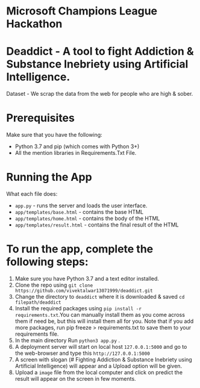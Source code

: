 # Microsoft Champions League Hackathon

# Deaddict - A tool to fight Addiction &amp; Substance Inebriety using Artificial Intelligence.

Dataset - We scrap the data from the web for people who are high & sober.

# Prerequisites

Make sure that you have the following:

* Python 3.7 and pip (which comes with Python 3+)
* All the mention libraries in Requirements.Txt File.

# Running the App

What each file does:
* ```app.py``` - runs the server and loads the user interface.
* ```app/templates/base.html``` - contains the base HTML
* ```app/templates/home.html``` - contains the body of the HTML
* ```app/templates/result.html``` - contains the final result of the HTML

# To run the app, complete the following steps:

1. Make sure you have Python 3.7 and a text editor installed.
2. Clone the repo using ```git clone https://github.com/vivektalwar13071999/deaddict.git```
3. Change the directory to ```deaddict``` where it is downloaded & saved ```cd filepath/deaddict```
4. Install the required packages using ```pip install -r requirements.txt```.You can manually install them as you come across them if need be, but this will install them all for you. Note that if you add more packages, run pip freeze > requirements.txt to save them to your requirements file.
5. In the main directory  Run ```python3 app.py``` . 
6. A deployment server will start on local host ```127.0.0.1:5000``` and go to the web-browser and type this ```http://127.0.0.1:5000```
7. A screen with slogan (# Fighting Addiction & Substance Inebriety using Artificial Intelligence) will appear and a Upload option will be given.
8. Upload a ```image``` file from the local computer and click on predict the result will appear on the screen in few moments. 

